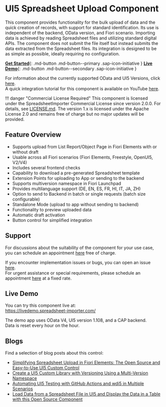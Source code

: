 # UI5 Spreadsheet Upload Component

This component provides functionality for the bulk upload of data and the quick creation of records, with support for standard identification. Its use is independent of the backend, OData version, and Fiori scenario. Importing data is achieved by reading Spreadsheet files and utilizing standard digital APIs. The component does not submit the file itself but instead submits the data extracted from the Spreadsheet files. Its integration is designed to be as simple as possible, ideally requiring no configuration.

[**Get Started**](./pages/GettingStarted.md){: .md-button .md-button--primary .sap-icon-initiative }
[**Live Demo**](https://livedemo.spreadsheet-importer.com/){: .md-button .md-button--secondary .sap-icon-initiative }

For information about the currently supported OData and UI5 Versions, click [here](./pages/SupportVersions.md).  
A quick integration tutorial for this component is available on YouTube [here](https://www.youtube.com/watch?v=dODt9ZWmi4A).

!!! danger "Commercial License Required"
    This component is licensed under the SpreadsheetImporter Commercial License since version 2.0.0. For details, see [LICENSE.md](https://github.com/spreadsheetimporter/ui5-cc-spreadsheetimporter/blob/main/LICENSE.md). The version 1.x is licensed under the Apache License 2.0 and remains free of charge but no major updates will be provided.

## Feature Overview

- Supports upload from List Report/Object Page in Fiori Elements with or without draft
- Usable across all Fiori scenarios (Fiori Elements, Freestyle, OpenUI5, V2/V4)
- Includes several frontend checks
- Capability to download a pre-generated Spreadsheet template
- Extension Points for uploading to App or sending to the backend
- Supports multiversion namespace in Fiori Launchpad
- Provides multilanguage support (DE, EN, ES, FR, HI, IT, JA, ZH)
- Option to send to Backend in batch or single requests (batch size configurable)
- Standalone Mode (upload to app without sending to backend)
- Functionality to preview uploaded data
- Automatic draft activation
- Button control for simplified integration

## **Support**

For discussions about the suitability of the component for your use case, you can schedule an appointment [here](https://outlook.office365.com/owa/calendar/UI5ExcelUploadComponent@marianzeis.de/bookings/) free of charge.

If you encounter implementation issues or bugs, you can open an issue [here](https://github.com/spreadsheetimporter/ui5-cc-spreadsheetimporter/issues/new/choose).  
For urgent assistance or special requirements, please schedule an appointment [here](https://outlook.office365.com/owa/calendar/UI5ExcelUploadComponent@marianzeis.de/bookings/) at a fixed rate.

## Live Demo

You can try this component live at:  
<https://livedemo.spreadsheet-importer.com/>

The demo app uses OData V4, UI5 version 1.108, and a CAP backend.  
Data is reset every hour on the hour.

## Blogs

Find a selection of blog posts about this control:

- [Simplifying Spreadsheet Upload in Fiori Elements: The Open Source and Easy-to-Use UI5 Custom Control](https://blogs.sap.com/2023/02/17/simplifying-excel-upload-in-fiori-elements-the-open-source-and-easy-to-use-ui5-custom-control/)
- [Create a UI5 Custom Library with Versioning Using a Multi-Version Namespace](https://blogs.sap.com/2023/03/12/create-a-ui5-custom-library-with-versioning-using-a-multi-version-namespace/)
- [Automating UI5 Testing with GitHub Actions and wdi5 in Multiple Scenarios](https://blogs.sap.com/2023/04/05/automating-ui5-testing-with-github-actions-and-wdi5-in-multiple-scenarios/)
- [Load Data from a Spreadsheet File in UI5 and Display the Data in a Table with this Open Source Component](https://blogs.sap.com/2023/04/13/load-data-from-an-excel-file-in-ui5-and-display-the-data-in-a-table-with-this-open-source-component/)